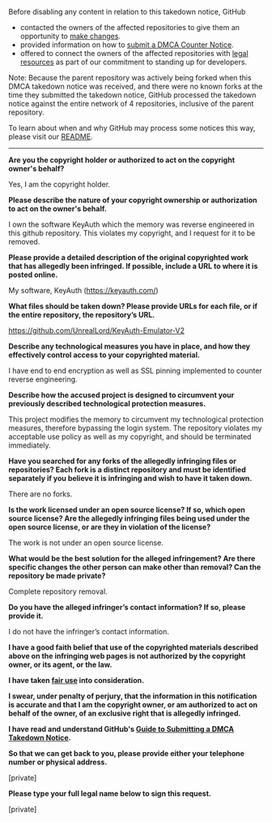 Before disabling any content in relation to this takedown notice, GitHub
- contacted the owners of the affected repositories to give them an opportunity to [make changes](https://docs.github.com/en/github/site-policy/dmca-takedown-policy#a-how-does-this-actually-work).
- provided information on how to [submit a DMCA Counter Notice](https://docs.github.com/en/articles/guide-to-submitting-a-dmca-counter-notice).
- offered to connect the owners of the affected repositories with [legal resources](https://github.blog/2020-11-16-standing-up-for-developers-youtube-dl-is-back/#developer-defense-fund) as part of our commitment to standing up for developers.

Note: Because the parent repository was actively being forked when this DMCA takedown notice was received, and there were no known forks at the time they submitted the takedown notice, GitHub processed the takedown notice against the entire network of 4 repositories, inclusive of the parent repository.

To learn about when and why GitHub may process some notices this way, please visit our [README](https://github.com/github/dmca/blob/master/README.md).

---

**Are you the copyright holder or authorized to act on the copyright owner's behalf?**

Yes, I am the copyright holder.

**Please describe the nature of your copyright ownership or authorization to act on the owner's behalf.**

I own the software KeyAuth which the memory was reverse engineered in this github repository. This violates my copyright, and I request for it to be removed.

**Please provide a detailed description of the original copyrighted work that has allegedly been infringed. If possible, include a URL to where it is posted online.**

My software, KeyAuth (https://keyauth.com/)

**What files should be taken down? Please provide URLs for each file, or if the entire repository, the repository’s URL.**

https://github.com/UnrealLord/KeyAuth-Emulator-V2

**Describe any technological measures you have in place, and how they effectively control access to your copyrighted material.**  

I have end to end encryption as well as SSL pinning implemented to counter reverse engineering.

**Describe how the accused project is designed to circumvent your previously described technological protection measures.**  

This project modifies the memory to circumvent my technological protection measures, therefore bypassing the login system. The repository violates my acceptable use policy as well as my copyright, and should be terminated immediately.

**Have you searched for any forks of the allegedly infringing files or repositories? Each fork is a distinct repository and must be identified separately if you believe it is infringing and wish to have it taken down.**

There are no forks.

**Is the work licensed under an open source license? If so, which open source license? Are the allegedly infringing files being used under the open source license, or are they in violation of the license?**

The work is not under an open source license.

**What would be the best solution for the alleged infringement? Are there specific changes the other person can make other than removal? Can the repository be made private?**

Complete repository removal.

**Do you have the alleged infringer’s contact information? If so, please provide it.**

I do not have the infringer’s contact information.

**I have a good faith belief that use of the copyrighted materials described above on the infringing web pages is not authorized by the copyright owner, or its agent, or the law.**

**I have taken <a href="https://www.lumendatabase.org/topics/22">fair use</a> into consideration.**

**I swear, under penalty of perjury, that the information in this notification is accurate and that I am the copyright owner, or am authorized to act on behalf of the owner, of an exclusive right that is allegedly infringed.**

**I have read and understand GitHub's <a href="https://docs.github.com/articles/guide-to-submitting-a-dmca-takedown-notice/">Guide to Submitting a DMCA Takedown Notice</a>.**

**So that we can get back to you, please provide either your telephone number or physical address.**

[private]

**Please type your full legal name below to sign this request.**

[private]
